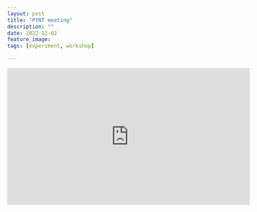 ```yaml
---
layout: post
title: "PYNT meeting"
description: ""
date: 2022-12-02
feature_image: 
tags: [experiment, workshop]

---
```

<iframe width="560" height="315" src="https://www.youtube.com/embed/jO9rjm9NFVw?controls=0" title="YouTube video player" frameborder="0" allow="accelerometer; autoplay; clipboard-write; encrypted-media; gyroscope; picture-in-picture; web-share" allowfullscreen></iframe>